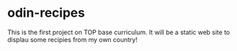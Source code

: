 # odin-recipes

This is the first project on TOP base curriculum.
It will be a static web site to displau some recipies from my own country!